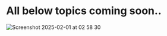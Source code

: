 # All below topics coming soon..

![Screenshot 2025-02-01 at 02 58 30](https://github.com/user-attachments/assets/d35f012a-1e60-438d-9cb4-183f6bc0890f)

